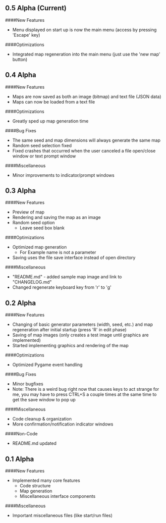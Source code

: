 ## 0.5 Alpha (Current)

####New Features
- Menu displayed on start up is now the main menu (access by pressing 'Escape' key)

####Optimizations
- Integrated map regeneration into the main menu (just use the 'new map' button)


## 0.4 Alpha

####New Features
- Maps are now saved as both an image (bitmap) and text file (JSON data)
- Maps can now be loaded from a text file

####Optimizations
- Greatly sped up map generation time

####Bug Fixes
- The same seed and map dimensions will always generate the same map
- Random seed selection fixed
- Fixed crashes that occurred when the user canceled a file open/close window or text prompt window

####Miscellaneous
- Minor improvements to indicator/prompt windows


## 0.3 Alpha

####New Features
- Preview of map
- Rendering and saving the map as an image
- Random seed option
	- Leave seed box blank

####Optimizations
- Optimized map generation
	- For Example name is not a parameter
- Saving uses the file save interface instead of open directory

####Miscellaneous
- "README.md" - added sample map image and link to "CHANGELOG.md"
- Changed regenerate keyboard key from 'r' to 'g'


## 0.2 Alpha

####New Features
- Changing of basic generator parameters (width, seed, etc.) and map regeneration after initial startup (press 'R' in edit phase)
- Saving of map images (only creates a test image until graphics are implemented)
- Started implementing graphics and rendering of the map

####Optimizations
- Optimized Pygame event handling

####Bug Fixes
- Minor bugfixes
- Note: There is a weird bug right now that causes keys to act strange for me, you may have to press CTRL+S a couple times at the same time to get the save window to pop up

####Miscellaneous
- Code cleanup & organization
- More confirmation/notification indicator windows

####Non-Code
- README.md updated


## 0.1 Alpha

####New Features
- Implemented many core features
	- Code structure
	- Map generation
	- Miscellaneous interface components

####Miscellaneous
- Important miscellaneous files (like start/run files)